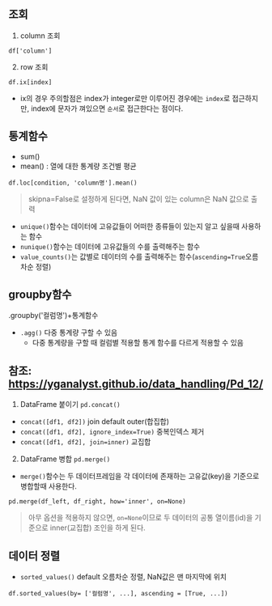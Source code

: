 ## 조회
1. column 조회
```
df['column']
```  

2. row 조회
```
df.ix[index]
```
- ix의 경우 주의할점은 index가 integer로만 이루어진 경우에는 `index`로 접근하지만, index에 문자가 껴있으면 `순서`로 접근한다는 점이다. 

## 통계함수
+ sum()
+ mean() : 열에 대한 통계량
조건별 평균
 ```
df.loc[condition, 'column명'].mean()
 ```
> skipna=False로 설정하게 된다면, NaN 값이 있는 column은 NaN 값으로 출력
+ `unique()`함수는 데이터에 고유값들이 어떠한 종류들이 있는지 알고 싶을때 사용하는 함수
+ `nunique()`함수는 데이터에 고유값들의 수를 출력해주는 함수
+ `value_counts()`는 값별로 데이터의 수를 출력해주는 함수(`ascending=True`오름차순 정렬)

## groupby함수
.groupby('컬럼명')+통계함수
+  `.agg()` 다중 통계량 구할 수 있음
    +  다중 통계량을 구할 때 컬럼별 적용할 통계 함수를 다르게 적용할 수 있음

## 참조: <https://yganalyst.github.io/data_handling/Pd_12/>
1. DataFrame 붙이기 `pd.concat()`
+ `concat([df1, df2])`  join default outer(합집합)
+ `concat([df1, df2], ignore_index=True)`       중복인덱스 제거
+ `concat([df1, df2], join=inner)`  교집합
2. DataFrame 병합 `pd.merge()`  
+ `merge()`함수는 두 데이터프레임을 각 데이터에 존재하는 고유값(key)을 기준으로 병합할때 사용한다.
```
pd.merge(df_left, df_right, how='inner', on=None)
```
> 아무 옵션을 적용하지 않으면, `on=None`이므로 두 데이터의 공통 열이름(id)을 기준으로 inner(교집합) 조인을 하게 된다.

## 데이터 정렬
+ `sorted_values()` default 오름차순 정렬, NaN값은 맨 마지막에 위치
```
df.sorted_values(by= ['컬럼명', ...], ascending = [True, ...])
```

